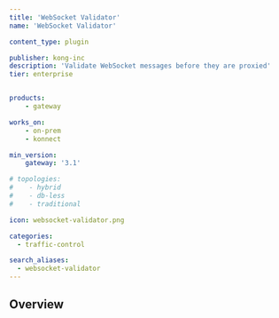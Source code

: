 ```yaml
---
title: 'WebSocket Validator'
name: 'WebSocket Validator'

content_type: plugin

publisher: kong-inc
description: 'Validate WebSocket messages before they are proxied'
tier: enterprise


products:
    - gateway

works_on:
    - on-prem
    - konnect

min_version:
    gateway: '3.1'

# topologies:
#    - hybrid
#    - db-less
#    - traditional

icon: websocket-validator.png

categories:
  - traffic-control

search_aliases:
  - websocket-validator
---
```


## Overview
